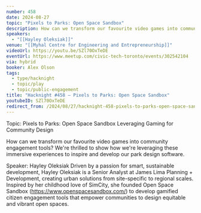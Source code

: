 ```yaml
---
number: 458
date: 2024-08-27
topic: "Pixels to Parks: Open Space Sandbox"
description: How can we transform our favourite video games into community engagement tools? We're thrilled to show how we're leveraging these immersive experiences to inspire and develop our park design software.
speakers:
  - "[[Hayley Oleksiak]]"
venue: "[[Myhal Centre for Engineering and Entrepreneurship]]"
videoUrl: https://youtu.be/SZl70OxTeDE
eventUrl: https://www.meetup.com/civic-tech-toronto/events/302542104
via: hybrid
booker: Alex Olson
tags:
  - type/hacknight
  - topic/play
  - topic/public-engagement
title: "Hacknight #458 – Pixels to Parks: Open Space Sandbox"
youtubeID: SZl70OxTeDE
redirect_from: /2024/08/27/hacknight-458-pixels-to-parks-open-space-sandbox-with-hayley-oleksiak/
---
```

Topic: Pixels to Parks: Open Space Sandbox Leveraging Gaming for Community Design

How can we transform our favourite video games into community engagement tools? We're thrilled to show how we're leveraging these immersive experiences to inspire and develop our park design software.

Speaker: Hayley Oleksiak
Driven by a passion for smart, sustainable development, Hayley Oleksiak is a Senior Analyst at James Lima Planning + Development, creating urban solutions from site-specific to regional scales. Inspired by her childhood love of SimCity, she founded Open Space Sandbox (https://www.openspacesandbox.com/) to develop gamified citizen engagement tools that empower communities to design equitable and vibrant open spaces.